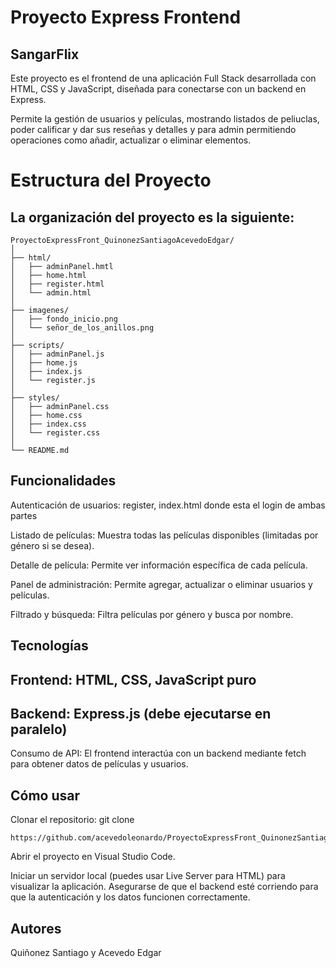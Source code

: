 # Proyecto Express Frontend

## SangarFlix
Este proyecto es el frontend de una aplicación Full Stack desarrollada con HTML, CSS y JavaScript,
diseñada para conectarse con un backend en Express. 

Permite la gestión de usuarios y películas, mostrando listados de peliuclas, poder calificar y dar sus reseñas y detalles y para admin permitiendo operaciones como añadir, actualizar o eliminar elementos.


 # Estructura del Proyecto
 ## La organización del proyecto es la siguiente:
```
ProyectoExpressFront_QuinonezSantiagoAcevedoEdgar/
│
├── html/
│   ├── adminPanel.hmtl          
│   ├── home.html          
│   ├── register.html        
│   └── admin.html           
│
├── imagenes/
│   ├── fondo_inicio.png         
│   └── señor_de_los_anillos.png             
│
├── scripts/
│   ├── adminPanel.js               
│   ├── home.js               
│   ├── index.js               
│   └── register.js            
│
├── styles/
│   ├── adminPanel.css            
│   ├── home.css            
│   ├── index.css            
│   └── register.css      
│
└── README.md               
```
## Funcionalidades
Autenticación de usuarios: 
register, index.html donde esta el login de ambas partes

Listado de películas: Muestra todas las películas disponibles (limitadas por género si se desea).

Detalle de película: Permite ver información específica de cada película.

Panel de administración: Permite agregar, actualizar o eliminar usuarios y películas.

Filtrado y búsqueda: Filtra películas por género y busca por nombre.

## Tecnologías
## Frontend: HTML, CSS, JavaScript puro

## Backend: Express.js (debe ejecutarse en paralelo)


Consumo de API: El frontend interactúa con un backend mediante fetch para obtener datos de películas y usuarios.


## Cómo usar
Clonar el repositorio:
git clone 
```
https://github.com/acevedoleonardo/ProyectoExpressFront_QuinonezSantiagoAcevedoEdgar.git

```


Abrir el proyecto en Visual Studio Code.

Iniciar un servidor local (puedes usar Live Server para HTML) para visualizar la aplicación.
Asegurarse de que el backend esté corriendo para que la autenticación y los datos funcionen correctamente.



## Autores
Quiñonez Santiago y 
Acevedo Edgar